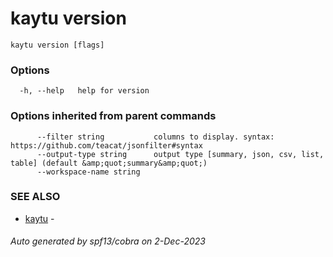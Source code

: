 # kaytu version



```
kaytu version [flags]
```

### Options

```
  -h, --help   help for version
```

### Options inherited from parent commands

```
      --filter string           columns to display. syntax: https://github.com/teacat/jsonfilter#syntax
      --output-type string      output type [summary, json, csv, list, table] (default &amp;quot;summary&amp;quot;)
      --workspace-name string   
```

### SEE ALSO

* [kaytu](.)	 - 

###### Auto generated by spf13/cobra on 2-Dec-2023
